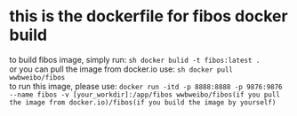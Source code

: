 ﻿# this is the dockerfile for fibos docker build

to build fibos image, simply run: 
    ```sh
        docker bulid -t fibos:latest .
    ```<br />
or you can pull the image from docker.io use:
    ```sh
    docker pull wwbweibo/fibos
    ```<br />
to run this image, please use: 
	```docker run -itd -p 8888:8888 -p 9876:9876 --name fibos -v [your_workdir]:/app/fibos wwbweibo/fibos(if you pull the image from docker.io)/fibos(if you build the image by yourself)```